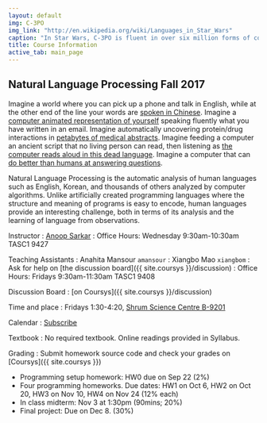 ```yaml
---
layout: default
img: C-3PO
img_link: "http://en.wikipedia.org/wiki/Languages_in_Star_Wars"
caption: "In Star Wars, C-3PO is fluent in over six million forms of communication."
title: Course Information
active_tab: main_page 
---
```


## Natural Language Processing <span class="text-muted">Fall 2017</span>

Imagine a world where you can pick up a phone and talk in English,
while at the other end of the line your words are [spoken in
Chinese](https://www.youtube.com/watch?v=Nu-nlQqFCKg).  Imagine a
[computer animated representation of
yourself](http://mitpress.mit.edu/books/embodied-conversational-agents)
speaking fluently what you have written in an email. Imagine
automatically uncovering protein/drug interactions in [petabytes
of medical abstracts](http://fable.chop.edu/). Imagine feeding a
computer an ancient script that no living person can read, then
listening as [the computer reads aloud in this dead
language](http://aclanthology.info/papers/a-computational-approach-to-deciphering-unknown-scripts).
Imagine a computer that can [do better than humans at answering
questions](https://www.youtube.com/watch?v=lI-M7O_bRNg).  

Natural Language Processing is the automatic analysis of human
languages such as English, Korean, and thousands of others analyzed
by computer algorithms. Unlike artificially created programming
languages where the structure and meaning of programs is easy to
encode, human languages provide an interesting challenge, both in
terms of its analysis and the learning of language from observations.

Instructor
: [Anoop Sarkar](http://www.cs.sfu.ca/~anoop/) 
: Office Hours: Wednesday 9:30am-10:30am TASC1 9427

Teaching Assistants
: Anahita Mansour `amansour`
: Xiangbo Mao `xiangbom`
: Ask for help on [the discussion board]({{ site.coursys }}/discussion)
: Office Hours: Fridays 9:30am-11:30am TASC1 9408

Discussion Board
: [on Coursys]({{ site.coursys }}/discussion)

Time and place
: Fridays 1:30-4:20, [Shrum Science Centre B-9201](http://www.sfu.ca/fs/Campus-Facility-Profiles/Building_Information/Shrum_Centre_Biology.html)

Calendar
: [Subscribe](https://courses.cs.sfu.ca/calendar/0261d2fe6030dc6570c3073ca9dd1a93/anoop)

Textbook
: No required textbook. Online readings provided in Syllabus.

Grading
: Submit homework source code and check your grades on [Coursys]({{ site.coursys }})

* Programming setup homework: HW0 due on Sep 22 (2%)
* Four programming homeworks. Due dates: HW1 on Oct 6, HW2 on Oct 20, HW3 on Nov 10, HW4 on Nov 24 (12% each)
* In class midterm: Nov 3 at 1:30pm (90mins; 20%)
* Final project: Due on Dec 8. (30%)

